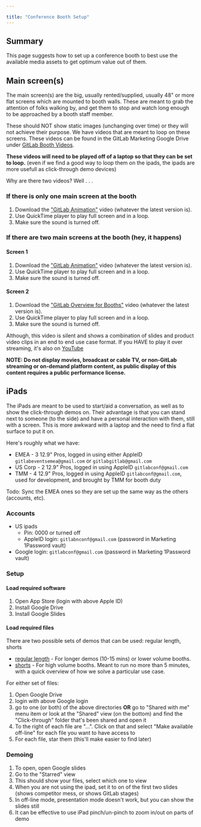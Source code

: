 ```yaml
---

title: "Conference Booth Setup"
---
```


## Summary

This page suggests how to set up a conference booth to best use the available media assets to get optimum value out of them.

## Main screen(s)

The main screen(s) are the big, usually rented/supplied, usually 48" or more flat screens which are mounted to booth walls. These are meant to grab the attention of folks walking by, and get them to stop and watch long enough to be approached by a booth staff member.

These should NOT show static images (unchanging over time) or they will not achieve their purpose. We have videos that are meant to loop on these screens. These videos can be found in the GitLab Marketing Google Drive under [GitLab Booth Videos](https://drive.google.com/open?id=1Hx-NQeyGRcBeKDdvdhzCsQRNXejDQkGY).

**These videos will need to be played off of a laptop so that they can be set to loop.**
(even if we find a good way to loop them on the ipads, the ipads are more usefull as click-through demo devices)

Why are there two videos? Well . . .

### If there is only one main screen at the booth

1. Download the ["GitLab Animation"](https://drive.google.com/drive/u/0/folders/1Hx-NQeyGRcBeKDdvdhzCsQRNXejDQkGY) video (whatever the latest version is).
1. Use QuickTime player to play full screen and in a loop.
1. Make sure the sound is turned off.

### If there are two main screens at the booth (hey, it happens)

#### Screen 1

1. Download the ["GitLab Animation"](https://drive.google.com/drive/u/0/folders/1Hx-NQeyGRcBeKDdvdhzCsQRNXejDQkGY) video (whatever the latest version is).
1. Use QuickTime player to play full screen and in a loop.
1. Make sure the sound is turned off.

#### Screen 2

1. Download the ["GitLab Overview for Booths"](https://drive.google.com/drive/u/0/folders/1Hx-NQeyGRcBeKDdvdhzCsQRNXejDQkGY) video (whatever the latest version is).
1. Use QuickTime player to play full screen and in a loop.
1. Make sure the sound is turned off.

Although, this video is silent and shows a combination of slides and product video clips in an end to end use case format.
If you HAVE to play it over streaming, it's also on [YouTube](https://youtu.be/ttbU90SJbfk)

**NOTE: Do not display movies, broadcast or cable TV, or non-GitLab streaming or on-demand platform content, as public display of this content requires a public performance license.**

## iPads

The iPads are meant to be used to start/aid a conversation, as well as to show the click-through demos on. Their advantage is that you can stand next to someone (to the side) and have a personal interaction with them, still with a screen. This is more awkward with a laptop and the need to find a flat surface to put it on.

Here's roughly what we have:
- EMEA - 3 12.9" Pros, logged in using either AppleID `gitlabeventsemea@gmail.com` or `gitlabgitlab@gmail.com`
- US Corp - 2 12.9" Pros, logged in using AppleID `gitlabconf@gmail.com`
- TMM - 4 12.9" Pros, logged in using AppleID `gitlabconf@gmail.com`, used for development, and brought by TMM for booth duty

Todo: Sync the EMEA ones so they are set up the same way as the others (accounts, etc).

### Accounts

- US ipads
  - Pin: 0000 or turned off
  - AppleID login: `gitlabnconf@gmail.com` (password in Marketing 1Password vault)
- Google login: `gitlabconf@gmail.com` (password in Marketing 1Password vault)

### Setup

#### Load required software

1. Open App Store (login with above Apple ID)
1. Install Google Drive
1. Install Google Slides

#### Load required files

There are two possible sets of demos that can be used: regular length, shorts

- [regular length](https://drive.google.com/drive/folders/1Qm8Y3oVLRa0nS1BARA631Ex6SKVzYp3C?usp=sharing) - For longer demos (10-15 mins) or lower volume booths.
- [shorts](https://drive.google.com/drive/folders/1NJdvHCaRlaM3--UGNQ1rPlx89i3msO-z?usp=sharing) - For high volume booths. Meant to run no more than 5 minutes, with a quick overview of how we solve a particular use case.

For either set of files:
1. Open Google Drive
1. login with above Google login
1. go to one (or both) of the above directories
   **OR**
   go to "Shared with me" menu item or look at the "Shared" view (on the bottom) and find the "Click-through" folder that's been shared and open it
1. To the right of each file are "...". Click on that and select "Make available off-line" for each file you want to have access to
1. For each file, star them (this'll make easier to find later)

### Demoing

1. To open, open Google slides
1. Go to the "Starred" view
1. This should show your files, select which one to view
1. When you are not using the ipad, set it to on of the first two slides (shows competitor mess, or shows GitLab stages)
1. In off-line mode, presentation mode doesn't work, but you can show the slides still
1. It can be effective to use iPad pinch/un-pinch to zoom in/out on parts of demo

